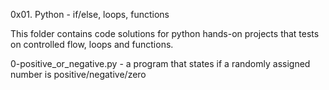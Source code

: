 0x01. Python - if/else, loops, functions

This folder contains code solutions for python hands-on projects that tests on controlled flow, loops and functions.

0-positive_or_negative.py - a program that states if a randomly assigned number is positive/negative/zero
